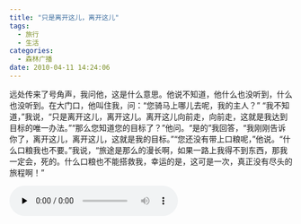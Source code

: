 ```yaml
---
title: "只是离开这儿，离开这儿"
tags:
  - 旅行
  - 生活
categories:
  - 森林广播
date: 2010-04-11 14:24:06
---
```


远处传来了号角声，我问他，这是什么意思。他说不知道，他什么也没听到，什么也没听到。在大门口，他叫住我，问：“您骑马上哪儿去呢，我的主人？” “我不知道，”我说，“只是离开这儿，离开这儿。离开这儿向前走，向前走，这就是我达到目标的唯一办法。”“那么您知道您的目标了？”他问。“是的”我回答，“我刚刚告诉你了，离开这儿，离开这儿，这就是我的目标。”“您还没有带上口粮呢，”他说。“什么口粮我也不要。”我说，“旅途是那么的漫长啊，如果一路上我得不到东西，那我一定会，死的。什么口粮也不能搭救我，幸运的是，这可是一次，真正没有尽头的旅程啊！”   

<audio id="audio" controls="" preload="none">
  <source id="mp3" src="http://www.coletree.com/radio/coletree_radio_006.mp3">
</audio>